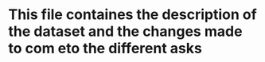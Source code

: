 # This file containes the description of the dataset and the changes made to com eto the different asks
